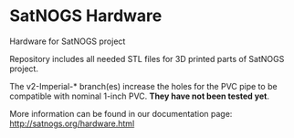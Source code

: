 SatNOGS Hardware
================

Hardware for SatNOGS project

Repository includes all needed STL files for 3D printed parts of SatNOGS project.

The v2-Imperial-* branch(es) increase the holes for the PVC pipe to be compatible with nominal 1-inch PVC.  **They have not been tested yet**.

More information can be found in our documentation page:
http://satnogs.org/hardware.html
